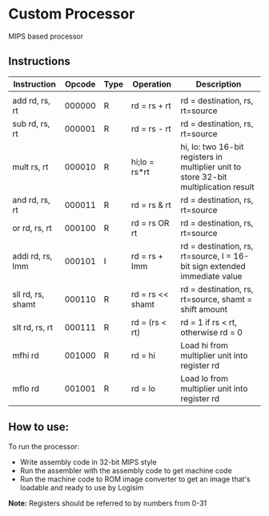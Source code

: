 # Custom Processor
MIPS based processor

## Instructions

| Instruction | Opcode | Type | Operation | Description |
|--|--|--|--|--|
|  |  |  |  |  |
add rd, rs, rt | 000000 | R | rd = rs + rt | rd = destination, rs, rt=source |
sub rd, rs, rt | 000001 | R | rd = rs - rt | rd = destination, rs, rt=source
mult rs, rt | 000010 | R | hi;lo = rs*rt | hi, lo: two 16-bit registers in multiplier unit to store 32-bit multiplication result |
and rd, rs, rt | 000011 | R | rd = rs & rt | rd = destination, rs, rt=source |
or rd, rs, rt | 000100 | R | rd = rs OR rt | rd = destination, rs, rt=source |
addi rd, rs, Imm | 000101 | I | rd = rs + Imm |  rd = destination, rs, rt=source, I = 16-bit sign extended immediate value |
sll rd, rs, shamt | 000110 | R | rd = rs << shamt| rd = destination, rs, rt=source, shamt = shift amount
slt rd, rs, rt | 000111 | R | rd = (rs < rt) | rd = 1 if rs < rt, otherwise rd = 0 |
mfhi rd | 001000 | R | rd = hi | Load hi from multiplier unit into register rd |
mflo rd | 001001 | R | rd = lo | Load lo from multiplier unit into register rd |


## How to use:

To run the processor:
* Write assembly code  in 32-bit MIPS style
* Run the assembler with the assembly code to get machine code
* Run the machine code to ROM image converter to get an image that's loadable and ready to use by Logisim

**Note:** Registers should be referred to by numbers from 0-31
 
